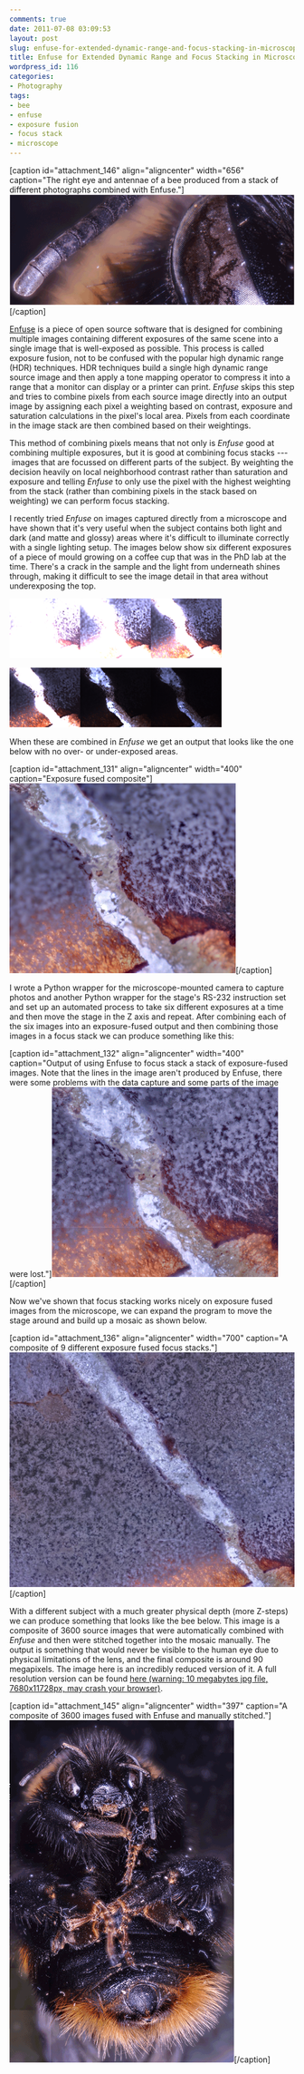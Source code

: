 ```yaml
---
comments: true
date: 2011-07-08 03:09:53
layout: post
slug: enfuse-for-extended-dynamic-range-and-focus-stacking-in-microscopy
title: Enfuse for Extended Dynamic Range and Focus Stacking in Microscopy
wordpress_id: 116
categories:
- Photography
tags:
- bee
- enfuse
- exposure fusion
- focus stack
- microscope
---
```


[caption id="attachment_146" align="aligncenter" width="656" caption="The right eye and antennae of a bee produced from a stack of different photographs combined with Enfuse."][![Bee Closeup](/images/bee_closeup.png)](/images/bee_closeup.png)[/caption]

[Enfuse](http://enblend.sourceforge.net/) is a piece of open source software that is designed for combining multiple images containing different exposures of the same scene into a single image that is well-exposed as possible. This process is called exposure fusion, not to be confused with the popular high dynamic range (HDR) techniques. HDR techniques build a single high dynamic range source image and then apply a tone mapping operator to compress it into a range that a monitor can display or a printer can print. _Enfuse_ skips this step and tries to combine pixels from each source image directly into an output image by assigning each pixel a weighting based on contrast, exposure and saturation calculations in the pixel's local area. Pixels from each coordinate in the image stack are then combined based on their weightings.

This method of combining pixels means that not only is _Enfuse_ good at combining multiple exposures, but it is good at combining focus stacks --- images that are focussed on different parts of the subject. By weighting the decision heavily on local neighborhood contrast rather than saturation and exposure and telling _Enfuse_ to only use the pixel with the highest weighting from the stack (rather than combining pixels in the stack based on weighting) we can perform focus stacking.

I recently tried _Enfuse_ on images captured directly from a microscope and have shown that it's very useful when the subject contains both light and dark (and matte and glossy) areas where it's difficult to illuminate correctly with a single lighting setup. The images below show six different exposures of a piece of mould growing on a coffee cup that was in the PhD lab at the time. There's a crack in the sample and the light from underneath shines through, making it difficult to see the image detail in that area without underexposing the top.


[![](/images/1031_small.png)](/images/1031_small.png)[![](/images/1030_small.png)](/images/1030_small.png)[![](/images/1029_small.png)](/images/1029_small.png)




[![](/images/1028_small.png)](/images/1028_small.png)[![](/images/1027_small.png)](/images/1027_small.png)[![](/images/1026_small.png)](/images/1026_small.png)


When these are combined in _Enfuse_ we get an output that looks like the one below with no over- or under-exposed areas.

[caption id="attachment_131" align="aligncenter" width="400" caption="Exposure fused composite"][![Exposure fused composite](/images/hdr181031_small.jpg)](/images/hdr181031_small.jpg)[/caption]

I wrote a Python wrapper for the microscope-mounted camera to capture photos and another Python wrapper for the stage's RS-232 instruction set and set up an automated process to take six different exposures at a time and then move the stage in the Z axis and repeat. After combining each of the six images into an exposure-fused output and then combining those images in a focus stack we can produce something like this:

[caption id="attachment_132" align="aligncenter" width="400" caption="Output of using Enfuse to focus stack a stack of exposure-fused images. Note that the lines in the image aren't produced by Enfuse, there were some problems with the data capture and some parts of the image were lost."][![Stacked Mould Images](/images/stacked18.png)](/images/stacked18.png)[/caption]

Now we've shown that focus stacking works nicely on exposure fused images from the microscope, we can expand the program to move the stage around and build up a mosaic as shown below.

[caption id="attachment_136" align="aligncenter" width="700" caption="A composite of 9 different exposure fused focus stacks."][![Mould Mosaic](/images/mouldPanoIM.jpg)](/images/mouldPanoIM.jpg)[/caption]

With a different subject with a much greater physical depth (more Z-steps) we can produce something that looks like the bee below. This image is a composite of 3600 source images that were automatically combined with _Enfuse_ and then were stitched together into the mosaic manually. The output is something that would never be visible to the human eye due to physical limitations of the lens, and the final composite is around 90 megapixels. The image here is an incredibly reduced version of it. A full resolution version can be found [here (warning: 10 megabytes jpg file, 7680x11728px, may crash your browser)](/images/bee.jpg).

[caption id="attachment_145" align="aligncenter" width="397" caption="A composite of 3600 images fused with Enfuse and manually stitched."][![Bee Mosaic](/images/bee1.png)](/images/bee1.png)[/caption]
